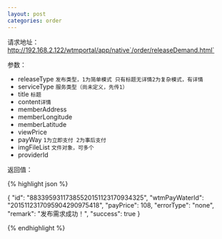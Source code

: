 ```yaml
---
layout: post
categories: order
---
```

请求地址：http://192.168.2.122/wtmportal/app/native`/order/releaseDemand.html`

参数：

- releaseType `发布类型，1为简单模式 只有标题无详情2为复杂模式，有详情`
- serviceType `服务类型（尚未定义，先传1）`
- title `标题`
- content`详情`
- memberAddress
- memberLongitude
- memberLatitude
- viewPrice
- payWay `1为立即支付 2为事后支付`
- imgFileList `文件对象，可多个`
- providerId

返回值：

{% highlight json %}

{
    "id": "88339593117385520151123170934325",
    "wtmPayWaterId": "2015112317095904290975418",
    "payPrice": 108,
    "errorType": "none",
    "remark": "发布需求成功！",
    "success": true
}

{% endhighlight %}
